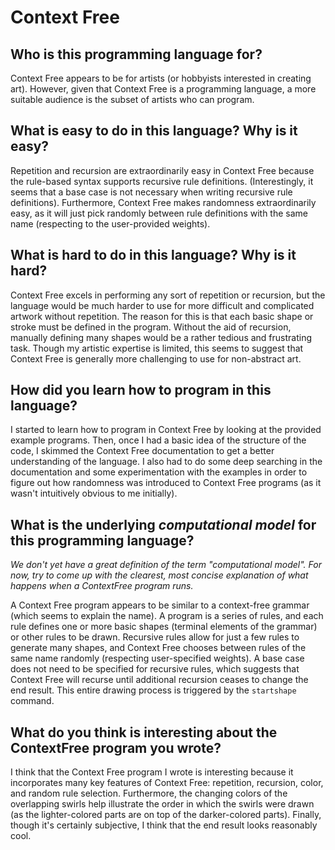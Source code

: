 # Context Free

##  Who is this programming language for?

Context Free appears to be for artists (or hobbyists interested in creating
art). However, given that Context Free is a programming language, a more
suitable audience is the subset of artists who can program.


## What is easy to do in this language? Why is it easy?

Repetition and recursion are extraordinarily easy in Context Free because
the rule-based syntax supports recursive rule definitions. (Interestingly,
it seems that a base case is not necessary when writing recursive rule
definitions). Furthermore, Context Free makes randomness extraordinarily
easy, as it will just pick randomly between rule definitions with the same
name (respecting to the user-provided weights). 


## What is hard to do in this language? Why is it hard?

Context Free excels in performing any sort of repetition or recursion, but
the language would be much harder to use for more difficult and complicated
artwork without repetition. The reason for this is that each basic shape or
stroke must be defined in the program. Without the aid of recursion, manually
defining many shapes would be a rather tedious and frustrating task. Though
my artistic expertise is limited, this seems to suggest that Context Free is
generally more challenging to use for non-abstract art.


## How did you learn how to program in this language?

I started to learn how to program in Context Free by looking at the provided
example programs. Then, once I had a basic idea of the structure of the code,
I skimmed the Context Free documentation to get a better understanding of the
language. I also had to do some deep searching in the documentation and some
experimentation with the examples in order to figure out how randomness was
introduced to Context Free programs (as it wasn't intuitively obvious to me
initially).


## What is the underlying _computational model_ for this programming language? 
_We don't yet have a great definition of the term "computational model". 
For now, try to come up with the clearest, most concise explanation of what 
happens when a ContextFree program runs._

A Context Free program appears to be similar to a context-free grammar (which
seems to explain the name). A program is a series of rules, and each rule
defines one or more basic shapes (terminal elements of the grammar) or other
rules to be drawn. Recursive rules allow for just a few rules to generate
many shapes, and Context Free chooses between rules of the same name randomly
(respecting user-specified weights). A base case does not need to be specified
for recursive rules, which suggests that Context Free will recurse until
additional recursion ceases to change the end result. This entire drawing
process is triggered by the `startshape` command.


## What do you think is interesting about the ContextFree program you wrote?

I think that the Context Free program I wrote is interesting because it
incorporates many key features of Context Free: repetition, recursion, color,
and random rule selection. Furthermore, the changing colors of the overlapping
swirls help illustrate the order in which the swirls were drawn (as the
lighter-colored parts are on top of the darker-colored parts). Finally, though
it's certainly subjective, I think that the end result looks reasonably cool.
